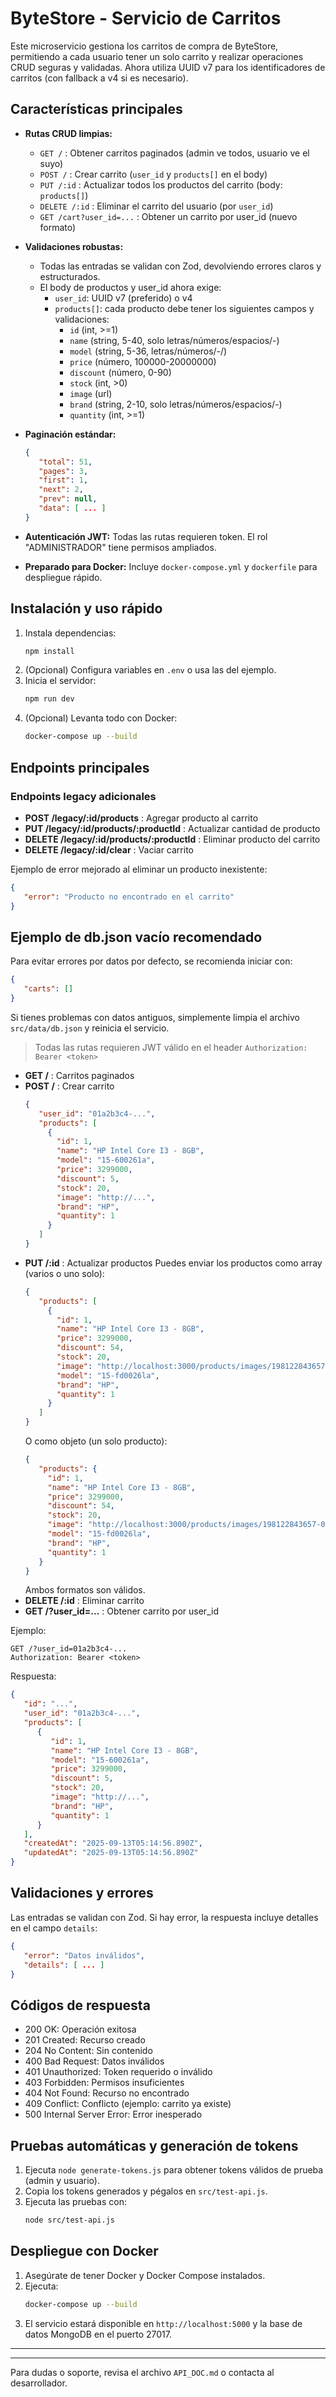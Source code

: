 
# ByteStore - Servicio de Carritos


Este microservicio gestiona los carritos de compra de ByteStore, permitiendo a cada usuario tener un solo carrito y realizar operaciones CRUD seguras y validadas.
Ahora utiliza UUID v7 para los identificadores de carritos (con fallback a v4 si es necesario).


## Características principales

- **Rutas CRUD limpias:**
   - `GET /` : Obtener carritos paginados (admin ve todos, usuario ve el suyo)
   - `POST /` : Crear carrito (`user_id` y `products[]` en el body)
   - `PUT /:id` : Actualizar todos los productos del carrito (body: `products[]`)
   - `DELETE /:id` : Eliminar el carrito del usuario (por `user_id`)
   - `GET /cart?user_id=...` : Obtener un carrito por user_id (nuevo formato)


- **Validaciones robustas:**
   - Todas las entradas se validan con Zod, devolviendo errores claros y estructurados.
   - El body de productos y user_id ahora exige:
      - `user_id`: UUID v7 (preferido) o v4
      - `products[]`: cada producto debe tener los siguientes campos y validaciones:
         - `id` (int, >=1)
         - `name` (string, 5-40, solo letras/números/espacios/-)
         - `model` (string, 5-36, letras/números/-/\)
         - `price` (número, 100000-20000000)
         - `discount` (número, 0-90)
         - `stock` (int, >0)
         - `image` (url)
         - `brand` (string, 2-10, solo letras/números/espacios/-)
         - `quantity` (int, >=1)

- **Paginación estándar:**
   ```json
   {
      "total": 51,
      "pages": 3,
      "first": 1,
      "next": 2,
      "prev": null,
      "data": [ ... ]
   }
   ```
- **Autenticación JWT:** Todas las rutas requieren token. El rol "ADMINISTRADOR" tiene permisos ampliados.
- **Preparado para Docker:** Incluye `docker-compose.yml` y `dockerfile` para despliegue rápido.

## Instalación y uso rápido

1. Instala dependencias:
    ```bash
    npm install
    ```
2. (Opcional) Configura variables en `.env` o usa las del ejemplo.
3. Inicia el servidor:
    ```bash
    npm run dev
    ```
4. (Opcional) Levanta todo con Docker:
    ```bash
    docker-compose up --build
    ```


## Endpoints principales
### Endpoints legacy adicionales

- **POST /legacy/:id/products** : Agregar producto al carrito
- **PUT /legacy/:id/products/:productId** : Actualizar cantidad de producto
- **DELETE /legacy/:id/products/:productId** : Eliminar producto del carrito
- **DELETE /legacy/:id/clear** : Vaciar carrito

Ejemplo de error mejorado al eliminar un producto inexistente:
```json
{
   "error": "Producto no encontrado en el carrito"
}
```
## Ejemplo de db.json vacío recomendado

Para evitar errores por datos por defecto, se recomienda iniciar con:
```json
{
   "carts": []
}
```

Si tienes problemas con datos antiguos, simplemente limpia el archivo `src/data/db.json` y reinicia el servicio.

> Todas las rutas requieren JWT válido en el header `Authorization: Bearer <token>`

- **GET /** : Carritos paginados
- **POST /** : Crear carrito
   ```json
   {
      "user_id": "01a2b3c4-...",
      "products": [
        {
          "id": 1,
          "name": "HP Intel Core I3 - 8GB",
          "model": "15-600261a",
          "price": 3299000,
          "discount": 5,
          "stock": 20,
          "image": "http://...",
          "brand": "HP",
          "quantity": 1
        }
      ]
   }
   ```
- **PUT /:id** : Actualizar productos
   Puedes enviar los productos como array (varios o uno solo):
   ```json
   {
      "products": [
        {
          "id": 1,
          "name": "HP Intel Core I3 - 8GB",
          "price": 3299000,
          "discount": 54,
          "stock": 20,
          "image": "http://localhost:3000/products/images/198122843657-001-750Wx750H.webp",
          "model": "15-fd0026la",
          "brand": "HP",
          "quantity": 1
        }
      ]
   }
   ```
   O como objeto (un solo producto):
   ```json
   {
      "products": {
        "id": 1,
        "name": "HP Intel Core I3 - 8GB",
        "price": 3299000,
        "discount": 54,
        "stock": 20,
        "image": "http://localhost:3000/products/images/198122843657-001-750Wx750H.webp",
        "model": "15-fd0026la",
        "brand": "HP",
        "quantity": 1
      }
   }
   ```
   Ambos formatos son válidos.
- **DELETE /:id** : Eliminar carrito
- **GET /?user_id=...** : Obtener carrito por user_id

Ejemplo:
```http
GET /?user_id=01a2b3c4-...
Authorization: Bearer <token>
```

Respuesta:
```json
{
   "id": "...",
   "user_id": "01a2b3c4-...",
   "products": [
      {
         "id": 1,
         "name": "HP Intel Core I3 - 8GB",
         "model": "15-600261a",
         "price": 3299000,
         "discount": 5,
         "stock": 20,
         "image": "http://...",
         "brand": "HP",
         "quantity": 1
      }
   ],
   "createdAt": "2025-09-13T05:14:56.890Z",
   "updatedAt": "2025-09-13T05:14:56.890Z"
}
```

## Validaciones y errores

Las entradas se validan con Zod. Si hay error, la respuesta incluye detalles en el campo `details`:
```json
{
   "error": "Datos inválidos",
   "details": [ ... ]
}
```

## Códigos de respuesta

- 200 OK: Operación exitosa
- 201 Created: Recurso creado
- 204 No Content: Sin contenido
- 400 Bad Request: Datos inválidos
- 401 Unauthorized: Token requerido o inválido
- 403 Forbidden: Permisos insuficientes
- 404 Not Found: Recurso no encontrado
- 409 Conflict: Conflicto (ejemplo: carrito ya existe)
- 500 Internal Server Error: Error inesperado

## Pruebas automáticas y generación de tokens

1. Ejecuta `node generate-tokens.js` para obtener tokens válidos de prueba (admin y usuario).
2. Copia los tokens generados y pégalos en `src/test-api.js`.
3. Ejecuta las pruebas con:
   ```bash
   node src/test-api.js
   ```

## Despliegue con Docker

1. Asegúrate de tener Docker y Docker Compose instalados.
2. Ejecuta:
   ```bash
   docker-compose up --build
   ```
3. El servicio estará disponible en `http://localhost:5000` y la base de datos MongoDB en el puerto 27017.

---


---

Para dudas o soporte, revisa el archivo `API_DOC.md` o contacta al desarrollador.
